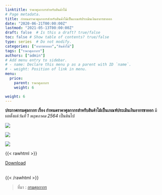 ```yaml
---
linktitle: ราคาศุลกากรสำหรับสินค้าไม้
# Page metadata.
title: กำหนดราคาศุลกากรสำหรับสินค้าไม้เป็นเกณฑ์ประเมินเงินอากรขาออก
date: "2020-06-21T00:00:00Z"
lastmod: "2021-05-13T00:00:00Z"
draft: false  # Is this a draft? true/false
toc: false # Show table of contents? true/false
type: series  # Do not modify.
categories: ["อากรขาออก","สินค้าไม้"]
tags: ["ราคาศุลกากร"]
authors: ["admin"]
# Add menu entry to sidebar.
# - name: Declare this menu p as a parent with ID `name`.
# - weight: Position of link in menu.
menu:
  price:
    parent: ราคาศุลกากร
    weight: 6

weight: 6
---
```


**ประกาศกรมศุลกากร เรื่อง กำหนดราคาศุลกากรสำหรับสินค้าไม้เป็นเกณฑ์ประเมินเงินอากรขาออก** มีผลตั้งแต่*วันที่ 1 พฤษภาคม 2564* เป็นต้นไป <!--more-->

![](../img/woodpng_Page1.png)

![](../img/woodpng_Page2.png)

![](../img/woodpng_Page3.png)

{{<  rawhtml  >}}
<br>
<div class="article-tags">
<a class="badge badge-danger" href= "../data/wood.pdf" target="_blank" id="download_files_new">Download</a> 
</div>

<br>

{{<  /rawhtml  >}}

> ที่มา : [กรมศุลกากร](https://www.customs.go.th/cont_strc_download_with_docno_date.php?lang=th&top_menu=menu_homepage&current_id=14232932404e505f46464a4f464a4f)